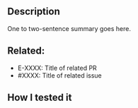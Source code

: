 ## Description

One to two-sentence summary goes here.

## Related:

- E-XXXX: Title of related PR
- #XXXX: Title of related issue

## How I tested it
